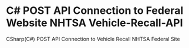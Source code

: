 # C# POST API Connection to Federal Website NHTSA Vehicle-Recall-API
CSharp(C#) POST API Connection to Vehicle Recall NHTSA Federal Site
